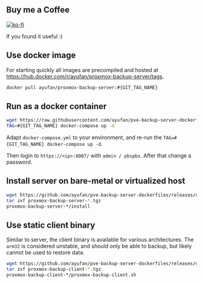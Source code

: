 ## Buy me a Coffee

[![ko-fi](https://ko-fi.com/img/githubbutton_sm.svg)](https://ko-fi.com/Y8Y8GCP24)

If you found it useful :)

## Use docker image

For starting quickly all images are precompiled and hosted at https://hub.docker.com/r/ayufan/proxmox-backup-server/tags.

```bash
docker pull ayufan/proxmox-backup-server:#{GIT_TAG_NAME}
```

## Run as a docker container

```bash
wget https://raw.githubusercontent.com/ayufan/pve-backup-server-dockerfiles/refs/heads/master/docker-compose.yml
TAG=#{GIT_TAG_NAME} docker-compose up -d
```

Adapt `docker-compose.yml` to your environment,
and re-run the `TAG=#{GIT_TAG_NAME} docker-compose up -d`.

Then login to `https://<ip>:8007/` with `admin / pbspbs`.
After that change a password.

## Install server on bare-metal or virtualized host

```bash
wget https://github.com/ayufan/pve-backup-server-dockerfiles/releases/download/#{GIT_TAG_NAME}/proxmox-backup-server-#{GIT_TAG_NAME}-$(dpkg --print-architecture).tgz
tar zxf proxmox-backup-server-*.tgz
proxmox-backup-server-*/install
```

## Use static client binary

Similar to server, the client binary is available for various architectures. The `arm32` is considered unstable, and should only be able to backup, but likely cannot be used to restore data.

```bash
wget https://github.com/ayufan/pve-backup-server-dockerfiles/releases/download/v4.0.12/proxmox-backup-client-#{GIT_TAG_NAME}-$(dpkg --print-architecture).tgz
tar zxf proxmox-backup-client-*.tgz
proxmox-backup-client-*/proxmox-backup-client.sh
```
